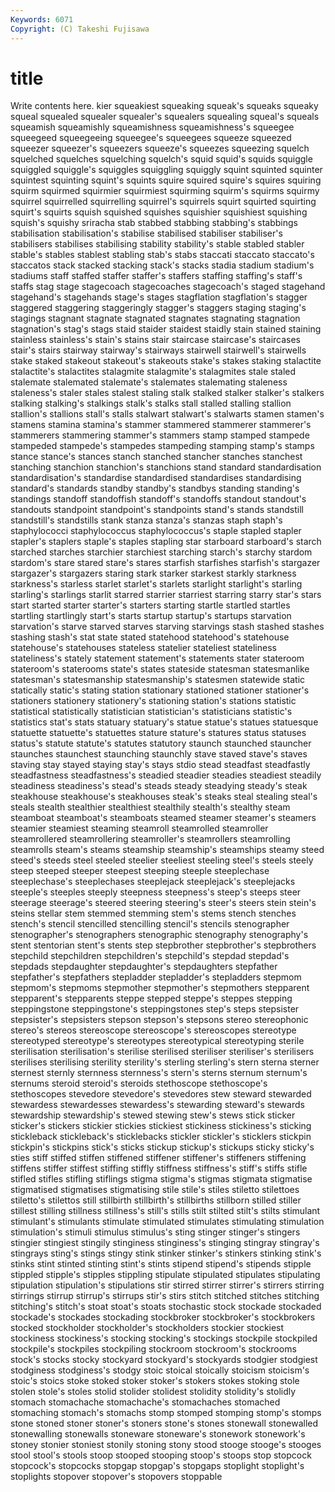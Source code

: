```yaml
---
Keywords: 6071 
Copyright: (C) Takeshi Fujisawa
---
```


# title

Write contents here.
kier squeakiest squeaking squeak's squeaks squeaky squeal
squealed squealer squealer's squealers squealing squeal's squeals squeamish squeamishly squeamishness
squeamishness's squeegee squeegeed squeegeeing squeegee's squeegees squeeze squeezed squeezer squeezer's
squeezers squeeze's squeezes squeezing squelch squelched squelches squelching squelch's squid
squid's squids squiggle squiggled squiggle's squiggles squiggling squiggly squint squinted
squinter squintest squinting squint's squints squire squired squire's squires squiring
squirm squirmed squirmier squirmiest squirming squirm's squirms squirmy squirrel squirrelled
squirrelling squirrel's squirrels squirt squirted squirting squirt's squirts squish squished
squishes squishier squishiest squishing squish's squishy sriracha stab stabbed stabbing
stabbing's stabbings stabilisation stabilisation's stabilise stabilised stabiliser stabiliser's stabilisers stabilises
stabilising stability stability's stable stabled stabler stable's stables stablest stabling
stab's stabs staccati staccato staccato's staccatos stack stacked stacking stack's
stacks stadia stadium stadium's stadiums staff staffed staffer staffer's staffers
staffing staffing's staff's staffs stag stage stagecoach stagecoaches stagecoach's staged
stagehand stagehand's stagehands stage's stages stagflation stagflation's stagger staggered staggering
staggeringly stagger's staggers staging staging's stagings stagnant stagnate stagnated stagnates
stagnating stagnation stagnation's stag's stags staid staider staidest staidly stain
stained staining stainless stainless's stain's stains stair staircase staircase's staircases
stair's stairs stairway stairway's stairways stairwell stairwell's stairwells stake staked
stakeout stakeout's stakeouts stake's stakes staking stalactite stalactite's stalactites stalagmite
stalagmite's stalagmites stale staled stalemate stalemated stalemate's stalemates stalemating staleness
staleness's staler stales stalest staling stalk stalked stalker stalker's stalkers
stalking stalking's stalkings stalk's stalks stall stalled stalling stallion stallion's
stallions stall's stalls stalwart stalwart's stalwarts stamen stamen's stamens stamina
stamina's stammer stammered stammerer stammerer's stammerers stammering stammer's stammers stamp
stamped stampede stampeded stampede's stampedes stampeding stamping stamp's stamps stance
stance's stances stanch stanched stancher stanches stanchest stanching stanchion stanchion's
stanchions stand standard standardisation standardisation's standardise standardised standardises standardising standard's
standards standby standby's standbys standing standing's standings standoff standoffish standoff's
standoffs standout standout's standouts standpoint standpoint's standpoints stand's stands standstill
standstill's standstills stank stanza stanza's stanzas staph staph's staphylococci staphylococcus
staphylococcus's staple stapled stapler stapler's staplers staple's staples stapling star
starboard starboard's starch starched starches starchier starchiest starching starch's starchy
stardom stardom's stare stared stare's stares starfish starfishes starfish's stargazer
stargazer's stargazers staring stark starker starkest starkly starkness starkness's starless
starlet starlet's starlets starlight starlight's starling starling's starlings starlit starred
starrier starriest starring starry star's stars start started starter starter's
starters starting startle startled startles startling startlingly start's starts startup
startup's startups starvation starvation's starve starved starves starving starvings stash
stashed stashes stashing stash's stat state stated statehood statehood's statehouse
statehouse's statehouses stateless statelier stateliest stateliness stateliness's stately statement statement's
statements stater stateroom stateroom's staterooms state's states stateside statesman statesmanlike
statesman's statesmanship statesmanship's statesmen statewide static statically static's stating station
stationary stationed stationer stationer's stationers stationery stationery's stationing station's stations
statistic statistical statistically statistician statistician's statisticians statistic's statistics stat's stats
statuary statuary's statue statue's statues statuesque statuette statuette's statuettes stature
stature's statures status statuses status's statute statute's statutes statutory staunch
staunched stauncher staunches staunchest staunching staunchly stave staved stave's staves
staving stay stayed staying stay's stays stdio stead steadfast steadfastly
steadfastness steadfastness's steadied steadier steadies steadiest steadily steadiness steadiness's stead's
steads steady steadying steady's steak steakhouse steakhouse's steakhouses steak's steaks
steal stealing steal's steals stealth stealthier stealthiest stealthily stealth's stealthy
steam steamboat steamboat's steamboats steamed steamer steamer's steamers steamier steamiest
steaming steamroll steamrolled steamroller steamrollered steamrollering steamroller's steamrollers steamrolling steamrolls
steam's steams steamship steamship's steamships steamy steed steed's steeds steel
steeled steelier steeliest steeling steel's steels steely steep steeped steeper
steepest steeping steeple steeplechase steeplechase's steeplechases steeplejack steeplejack's steeplejacks steeple's
steeples steeply steepness steepness's steep's steeps steer steerage steerage's steered
steering steering's steer's steers stein stein's steins stellar stem stemmed
stemming stem's stems stench stenches stench's stencil stencilled stencilling stencil's
stencils stenographer stenographer's stenographers stenographic stenography stenography's stent stentorian stent's
stents step stepbrother stepbrother's stepbrothers stepchild stepchildren stepchildren's stepchild's stepdad
stepdad's stepdads stepdaughter stepdaughter's stepdaughters stepfather stepfather's stepfathers stepladder stepladder's
stepladders stepmom stepmom's stepmoms stepmother stepmother's stepmothers stepparent stepparent's stepparents
steppe stepped steppe's steppes stepping steppingstone steppingstone's steppingstones step's steps
stepsister stepsister's stepsisters stepson stepson's stepsons stereo stereophonic stereo's stereos
stereoscope stereoscope's stereoscopes stereotype stereotyped stereotype's stereotypes stereotypical stereotyping sterile
sterilisation sterilisation's sterilise sterilised steriliser steriliser's sterilisers sterilises sterilising sterility
sterility's sterling sterling's stern sterna sterner sternest sternly sternness sternness's
stern's sterns sternum sternum's sternums steroid steroid's steroids stethoscope stethoscope's
stethoscopes stevedore stevedore's stevedores stew steward stewarded stewardess stewardesses stewardess's
stewarding steward's stewards stewardship stewardship's stewed stewing stew's stews stick
sticker sticker's stickers stickier stickies stickiest stickiness stickiness's sticking stickleback
stickleback's sticklebacks stickler stickler's sticklers stickpin stickpin's stickpins stick's sticks
stickup stickup's stickups sticky sticky's sties stiff stiffed stiffen stiffened
stiffener stiffener's stiffeners stiffening stiffens stiffer stiffest stiffing stiffly stiffness
stiffness's stiff's stiffs stifle stifled stifles stifling stiflings stigma stigma's
stigmas stigmata stigmatise stigmatised stigmatises stigmatising stile stile's stiles stiletto
stilettoes stiletto's stilettos still stillbirth stillbirth's stillbirths stillborn stilled stiller
stillest stilling stillness stillness's still's stills stilt stilted stilt's stilts
stimulant stimulant's stimulants stimulate stimulated stimulates stimulating stimulation stimulation's stimuli
stimulus stimulus's sting stinger stinger's stingers stingier stingiest stingily stinginess
stinginess's stinging stingray stingray's stingrays sting's stings stingy stink stinker
stinker's stinkers stinking stink's stinks stint stinted stinting stint's stints
stipend stipend's stipends stipple stippled stipple's stipples stippling stipulate stipulated
stipulates stipulating stipulation stipulation's stipulations stir stirred stirrer stirrer's stirrers
stirring stirrings stirrup stirrup's stirrups stir's stirs stitch stitched stitches
stitching stitching's stitch's stoat stoat's stoats stochastic stock stockade stockaded
stockade's stockades stockading stockbroker stockbroker's stockbrokers stocked stockholder stockholder's stockholders
stockier stockiest stockiness stockiness's stocking stocking's stockings stockpile stockpiled stockpile's
stockpiles stockpiling stockroom stockroom's stockrooms stock's stocks stocky stockyard stockyard's
stockyards stodgier stodgiest stodginess stodginess's stodgy stoic stoical stoically stoicism
stoicism's stoic's stoics stoke stoked stoker stoker's stokers stokes stoking
stole stolen stole's stoles stolid stolider stolidest stolidity stolidity's stolidly
stomach stomachache stomachache's stomachaches stomached stomaching stomach's stomachs stomp stomped
stomping stomp's stomps stone stoned stoner stoner's stoners stone's stones
stonewall stonewalled stonewalling stonewalls stoneware stoneware's stonework stonework's stoney stonier
stoniest stonily stoning stony stood stooge stooge's stooges stool stool's
stools stoop stooped stooping stoop's stoops stop stopcock stopcock's stopcocks
stopgap stopgap's stopgaps stoplight stoplight's stoplights stopover stopover's stopovers stoppable
